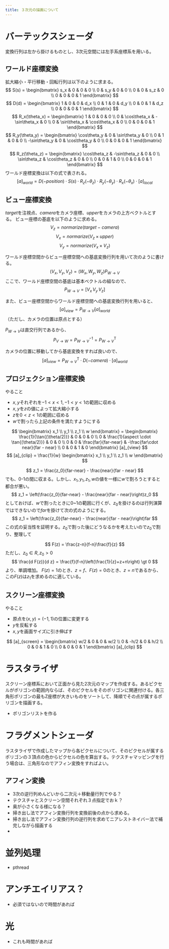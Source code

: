 ```yaml
---
title: ３次元の描画について
---
```


# バーテックスシェーダ
変換行列は左から掛けるものとし、3次元空間には左手系座標系を用いる。

## ワールド座標変換
拡大縮小・平行移動・回転行列は以下のように求まる。
$$
    S(s) = \begin{bmatrix}
        s_x & 0 & 0 & 0 \\
        0 & s_y & 0 & 0 \\
        0 & 0 & s_z & 0 \\
        0 & 0 & 0 & 1
    \end{bmatrix}
$$
$$
    D(d) = \begin{bmatrix}
        1 & 0 & 0 & d_x \\
        0 & 1 & 0 & d_y \\
        0 & 0 & 1 & d_z \\
        0 & 0 & 0 & 1
    \end{bmatrix}
$$
$$
    R_x(\theta_x) = \begin{bmatrix}
        1 & 0 & 0 & 0 \\
        0 & \cos\theta_x & -\sin\theta_x & 0 \\
        0 & \sin\theta_x & \cos\theta_x & 0 \\
        0 & 0 & 0 & 1
    \end{bmatrix}
$$
$$
    R_y(\theta_y) = \begin{bmatrix}
        \cos\theta_y & 0 & \sin\theta_y & 0 \\
        0 & 1 & 0 & 0 \\
        -\sin\theta_y & 0 & \cos\theta_y & 0 \\
        0 & 0 & 0 & 1
    \end{bmatrix}
$$
$$
    R_z(\theta_z) = \begin{bmatrix}
        \cos\theta_z & -\sin\theta_z & 0 & 0 \\
        \sin\theta_z & \cos\theta_z & 0 & 0 \\
        0 & 0 & 1 & 0 \\
        0 & 0 & 0 & 1
    \end{bmatrix}
$$
ワールド座標変換は以下の式で表される。
$$
    [a]_{world} = D(-position) \cdot S(s) \cdot R_z(-\theta_z) \cdot R_y(-\theta_y) \cdot R_x(-\theta_x) \cdot [a]_{local}
$$

## ビュー座標変換
$target$を注視点、$camera$をカメラ座標、$upper$をカメラの上方ベクトルとする。
ビュー座標の基底を以下のように求める。
$$    V_z = normarize(target - camera)    $$
$$    V_x = normarize(V_z \times upper)    $$
$$    V_y = normarize(V_x \times V_z)    $$

ワールド座標空間からビュー座標空間への基底変換行列を用いて次のように書ける。
$$
    (V_x,V_y,V_z) = (W_x,W_y,W_z)P_{W\to V}
$$
ここで、ワールド座標空間の基底は基本ベクトルの組なので、
$$
    P_{W\to V} = [V_x\,V_y\,V_z]
$$

また、ビュー座標空間からワールド座標空間への基底変換行列を用いると、
$$
    [a]_{view} = P_{W\to V} [a]_{world}
$$
（ただし、カメラの位置は原点とする）

$P_{W\to V}$は直交行列であるから、
$$
    P_{V\to W} = P_{W\to V}^{-1} = P_{W\to V}^{\mathrm{T}}
$$

カメラの位置に移動してから基底変換をすれば良いので、
$$
    [a]_{view} = P_{W\to V}^{\mathrm{T}} \cdot D(-camera) \cdot [a]_{world}
$$

## プロジェクション座標変換
やること

* $x,y$それぞれを$-1 \lt x \lt 1,-1 \lt y \lt 1$の範囲に収める
* $x,y$を$z$の値によって拡大縮小する
* $z$を$0 \lt z \lt 1$の範囲に収める
* $w$で割ったら上記の条件を満たすようにする

$$
    \begin{bmatrix}
        x_1 \\ y_1 \\ z_1 \\ w
    \end{bmatrix} = \begin{bmatrix}
    \frac{1}{\tan{(\theta/2)}} & 0 & 0 & 0 \\
    0 & \frac{1}{aspect \cdot \tan{(\theta/2)}} & 0 & 0 \\
    0 & 0 & \frac{far}{far-near} & -\frac{far\cdot near}{far - near} \\
    0 & 0 & 1 & 0
\end{bmatrix} [a]_{view}
$$
$$
    [a]_{clip} = \frac{1}{w} \begin{bmatrix}
        x_1 \\ y_1 \\ z_1 \\ w
    \end{bmatrix}
$$

$$
    z_1 = \frac{z_0}{far-near} - \frac{near}{far - near}
$$
でも、0-1の間に収まる。しかし、$x_1,y_1,z_1,w$の値を一様に$w$で割ろうとすると都合が悪い。
$$
    z_1 = \left(\frac{z_0}{far-near} - \frac{near}{far - near}\right)z_0
$$
としておけば、$w$で割ったときに0~1の範囲に行くが、$z_0$を掛けるのは行列演算ではできないので$far$を掛けて次の式のようにする。
$$
    z_1 = \left(\frac{z_0}{far-near} - \frac{near}{far - near}\right)far
$$
この式の妥当性を証明する。$z_0$で割った後にどうなるかを考えたいので$z_0$で割り、整理して

$$
    F(z) = \frac{z-n}{f-n}\frac{f}{z}
$$
ただし、$z_0 \in R, \, z_0 \gt 0$
$$
    \frac{d F(z)}{d z} = \frac{f}{f-n}\left(\frac{1}{z}+z+n\right) \gt 0
$$
より、単調増加。
$F(z)=1$のとき、$z = f$、$F(z) = 0$のとき、$z = n$であるから、この$F(z)$は$z_1$を求めるのに適している。


## スクリーン座標変換
やること

* 原点を$(x,y) = (-1,1)$の位置に変更する
* $y$を反転する
* $x,y$を画面サイズに引き伸ばす

$$
    [a]_{screen} = \begin{bmatrix}
        w/2 & 0 & 0 & w/2 \\
        0 & -h/2 & 0 & h/2 \\
        0 & 0 & 1 & 0 \\
        0 & 0 & 0 & 1
    \end{bmatrix} [a]_{clip}
$$

# ラスタライザ
スクリーン座標系において正面から見た2次元のマップを作成する。あるピクセルがポリゴンの範囲内ならば、そのピクセルをそのポリゴンに関連付ける。各三角形ポリゴンの最もZ座標が大きいものをソートして、降順でその点が属するポリゴンを描画する。

- ポリゴンリストを作る

# フラグメントシェーダ
ラスタライザで作成したマップから各ピクセルについて、そのピクセルが属するポリゴンの３頂点の色からピクセルの色を算出する。テクスチャマッピングを行う場合は、三角形なのでアフィン変換をすればよい。

## アフィン変換

* 3次の逆行列めんどいから二次元＋移動量行列でやる？
* テクスチャとスクリーン空間それぞれ３点指定でおｋ？
* 奥が小さくなる様になる？
* 掃き出し法でアフィン変換行列を変換前後の点から求める。
* 掃き出し法でアフィン変換行列の逆行列を求めてニアレストネイバー法で補完しながら描画する
* 

# 並列処理

* pthread

# アンチエイリアス？

* 必須ではないので時間があれば

# 光

* これも時間があれば